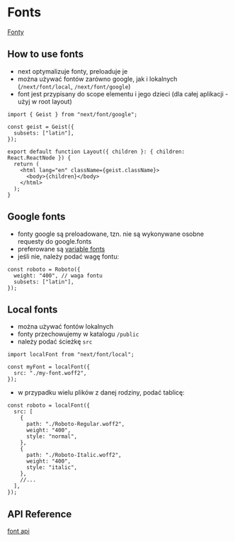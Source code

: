 # Fonts

[Fonty](https://nextjs.org/docs/app/getting-started/fonts)

## How to use fonts

- next optymalizuje fonty, preloaduje je
- można używać fontów zarówno google, jak i lokalnych (`/next/font/local`, `/next/font/google`)
- font jest przypisany do scope elementu i jego dzieci (dla całej aplikacji - użyj w root layout)

```tsx
import { Geist } from "next/font/google";

const geist = Geist({
  subsets: ["latin"],
});

export default function Layout({ children }: { children: React.ReactNode }) {
  return (
    <html lang="en" className={geist.className}>
      <body>{children}</body>
    </html>
  );
}
```

## Google fonts

- fonty google są preloadowane, tzn. nie są wykonywane osobne requesty do google.fonts
- preferowane są [variable fonts](https://fonts.google.com/variablefonts)
- jeśli nie, należy podać wagę fontu:

```tsx
const roboto = Roboto({
  weight: "400", // waga fontu
  subsets: ["latin"],
});
```

## Local fonts

- można używać fontów lokalnych
- fonty przechowujemy w katalogu `/public`
- należy podać ścieżkę `src`

```tsx
import localFont from "next/font/local";

const myFont = localFont({
  src: "./my-font.woff2",
});
```

- w przypadku wielu plików z danej rodziny, podać tablicę:

```tsx
const roboto = localFont({
  src: [
    {
      path: "./Roboto-Regular.woff2",
      weight: "400",
      style: "normal",
    },
    {
      path: "./Roboto-Italic.woff2",
      weight: "400",
      style: "italic",
    },
    //...
  ],
});
```

## API Reference

[font api](https://nextjs.org/docs/app/api-reference/components/font)
